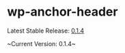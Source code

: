 # wp-anchor-header



Latest Stable Release: [0.1.4](https://github.com/soderlind/wp-anchor-header/releases/tag/0.1.4)

~Current Version: 0.1.4~
